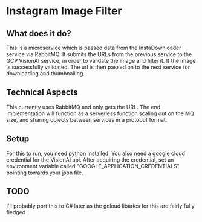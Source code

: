# Instagram Image Filter

## What does it do?

This is a microservice which is passed data from the InstaDownloader service via RabbitMQ. It submits the URLs from the previous service to the GCP VisionAI service, in order to validate the image and filter it. If the image is successfully validated. The url is then passed on to the next service for downloading and thumbnailing.

## Technical Aspects
This currently uses RabbitMQ and only gets the URL. The end implementation will function as a serverless function scaling out on the MQ size, and sharing objects between services in a protobuf format.

## Setup
For this to run, you need python installed. You also need a google cloud credential for the VisionAI api. After acquiring the credential, set an environment variable called "GOOGLE_APPLICATION_CREDENTIALS" pointing towards your json file.

## TODO
I'll probably port this to C#  later as the gcloud libaries for this are fairly fully fledged